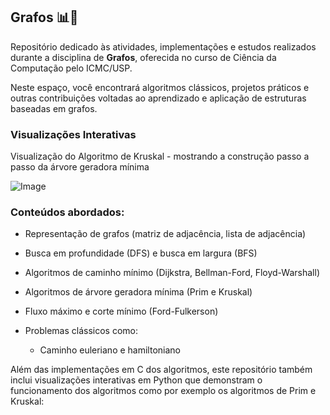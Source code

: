 ## Grafos 📊🔗

Repositório dedicado às atividades, implementações e estudos realizados durante a disciplina de **Grafos**, oferecida no curso de Ciência da Computação pelo ICMC/USP.

Neste espaço, você encontrará algoritmos clássicos, projetos práticos e outras contribuições voltadas ao aprendizado e aplicação de estruturas baseadas em grafos.

### Visualizações Interativas

Visualização do Algoritmo de Kruskal - mostrando a construção passo a passo da árvore geradora mínima

![Image](https://github.com/user-attachments/assets/61076b20-8727-46cd-8e3e-33e9091c7cfd)


### Conteúdos abordados:

* Representação de grafos (matriz de adjacência, lista de adjacência)
* Busca em profundidade (DFS) e busca em largura (BFS)
* Algoritmos de caminho mínimo (Dijkstra, Bellman-Ford, Floyd-Warshall)
* Algoritmos de árvore geradora mínima (Prim e Kruskal)
* Fluxo máximo e corte mínimo (Ford-Fulkerson)
* Problemas clássicos como:

  * Caminho euleriano e hamiltoniano

Além das implementações em C dos algoritmos, este repositório também inclui visualizações interativas em Python que demonstram o funcionamento dos algoritmos como por exemplo os algoritmos de Prim e Kruskal:




